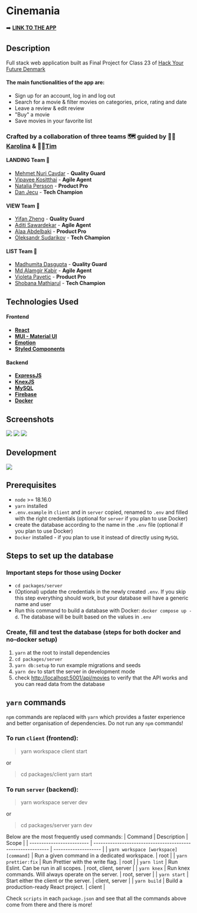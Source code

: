# Cinemania

➡️ **[LINK TO THE APP](https://cinemania.fly.dev/)**

## Description

Full stack web application built as Final Project for Class 23 of [Hack Your Future Denmark](https://github.com/HackYourFuture-CPH)

#### The main functionalities of the app are:

- Sign up for an account, log in and log out
- Search for a movie & filter movies on categories, price, rating and date
- Leave a review & edit review
- "Buy" a movie
- Save movies in your favorite list

### Crafted by a collaboration of three teams 🗺️ guided by 🧙‍♀️ [Karolina](https://github.com/shpomp) & 🧙‍♂️[Tim](https://github.com/timnoorlander)

#### LANDING Team 🚀

- [Mehmet Nuri Cavdar](https://github.com/mehmetnuricavdar) - **Quality Guard**
- [Vipavee Kositthai](https://github.com/Kositthai) - **Agile Agent**
- [Natalia Persson](https://github.com/na-talia) - **Product Pro**
- [Dan Jecu](https://github.com/danJecu) - **Tech Champion**

#### VIEW Team 👀

- [Yifan Zheng](https://github.com/YF91925352) - **Quality Guard**
- [Aditi Sawardekar](https://github.com/Aditi-Sawardekar) - **Agile Agent**
- [Alaa Abdelbaki](https://github.com/aladdin91) - **Product Pro**
- [Oleksandr Sudarikov](https://github.com/Cygap) - **Tech Champion**

#### LIST Team 📜

- [Madhumita Dasgupta](https://github.com/maccrin) - **Quality Guard**
- [Md Alamgir Kabir](https://github.com/agkabir) - **Agile Agent**
- [Violeta Pavetic](https://github.com/VioMNE) - **Product Pro**
- [Shobana Mathiarul](https://github.com/shobanamg) - **Tech Champion**

## Technologies Used

#### Frontend

- [**React**](https://react.dev/)
- [**MUI - Material UI**](https://mui.com/)
- **[Emotion](https://emotion.sh/)**
- **[Styled Components](https://emotion.sh/docs/styled)**

#### Backend

- **[ExpressJS](https://expressjs.com/)**
- **[KnexJS](https://knexjs.org/)**
- **[MySQL](https://www.mysql.com/)**
- [**Firebase**](https://firebase.google.com/)
- [**Docker**](https://www.docker.com/)

## Screenshots

![](https://github.com/HackYourFuture-CPH/CINEMANIA/blob/feat/readme-update/screenshots/screen1.png)
![](https://github.com/HackYourFuture-CPH/CINEMANIA/blob/feat/readme-update/screenshots/screen2.png)
![](https://github.com/HackYourFuture-CPH/CINEMANIA/blob/feat/readme-update/screenshots/screen3.png)

## Development

[![](https://camo.githubusercontent.com/c57a8362ae849a638f9adf188a1ea47ffad3816ec8c132a91d5020915dc1a064/68747470733a2f2f692e67697068792e636f6d2f6d656469612f6c366d42636878595a633753772f67697068792e77656270)](https://camo.githubusercontent.com/c57a8362ae849a638f9adf188a1ea47ffad3816ec8c132a91d5020915dc1a064/68747470733a2f2f692e67697068792e636f6d2f6d656469612f6c366d42636878595a633753772f67697068792e77656270)

## [](https://github.com/HackYourFuture-CPH/CINEMANIA#prerequisites)Prerequisites

- `node` >= 18.16.0
- `yarn` installed
- `.env.example` in `client` and in `server` copied, renamed to `.env` and filled with the right credentials (optional for `server` if you plan to use Docker)
- create the database according to the name in the `.env` file (optional if you plan to use Docker)
- `Docker` installed - if you plan to use it instead of directly using `MySQL`

## [](https://github.com/HackYourFuture-CPH/CINEMANIA#steps-to-set-up-the-database)Steps to set up the database

### [](https://github.com/HackYourFuture-CPH/CINEMANIA#important-steps-for-those-using-docker)Important steps for those using Docker

- `cd packages/server`
- (Optional) update the credentials in the newly created `.env`. If you skip this step everything should work, but your database will have a generic name and user
- Run this command to build a database with Docker: `docker compose up -d`. The database will be built based on the values in `.env`

### [](https://github.com/HackYourFuture-CPH/CINEMANIA#create-fill-and-test-the-database-steps-for-both-docker-and-no-docker-setup)Create, fill and test the database (steps for both docker and no-docker setup)

1.  `yarn` at the root to install dependencies
2.  `cd packages/server`
3.  `yarn db:setup` to run example migrations and seeds
4.  `yarn dev` to start the server in development mode
5.  check [http://localhost:5001/api/movies](http://localhost:5001/api/movies) to verify that the API works and you can read data from the database

## [](https://github.com/HackYourFuture-CPH/CINEMANIA#yarn-commands)`yarn` commands

`npm` commands are replaced with `yarn` which provides a faster experience and better organisation of dependencies. Do not run any `npm` commands!

### [](https://github.com/HackYourFuture-CPH/CINEMANIA#to-run-client-frontend)To run `client` (frontend):

> yarn workspace client start

or

> cd packages/client
> yarn start

### [](https://github.com/HackYourFuture-CPH/CINEMANIA#to-run-server-backend)To run `server` (backend):

> yarn workspace server dev

or

> cd packages/server
> yarn dev

Below are the most frequently used commands:
| Command | Description | Scope |
| ------------------------- | ----------------------------------------------------------- | -------------------- |
| `yarn workspace [workspace] [command]` | Run a given command in a dedicated workspace. | root |
| `yarn prettier:fix` | Run Prettier with the write flag. | root |
| `yarn lint` | Run Eslint. Can be run in all scopes. | root, client, server |
| `yarn knex` | Run knex commands. Will always operate on the server. | root, server |
| `yarn start` | Start either the client or the server. | client, server |
| `yarn build` | Build a production-ready React project. | client |

Check `scripts` in each `package.json` and see that all the commands above come from there and there is more!
